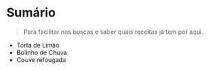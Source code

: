 # Sumário

> Para facilitar nas buscas e saber quais receitas já tem por aqui.



* Torta de Limão
* Bolinho de Chuva
* Couve refougada

